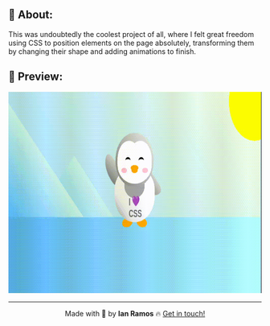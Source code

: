 ## :pushpin: About:

This was undoubtedly the coolest project of all, where I felt great freedom using CSS to position elements on the page absolutely, transforming them by changing their shape and adding animations to finish.

## :confetti_ball: Preview:

<img src="./penguin.gif" alt="" height="400px" />

---

<div align='center'>
  Made with 💚  by <strong>Ian Ramos</strong> 🔥
  <a href='https://www.linkedin.com/in/ian-ramos/'>Get in touch!</a>
</div>
